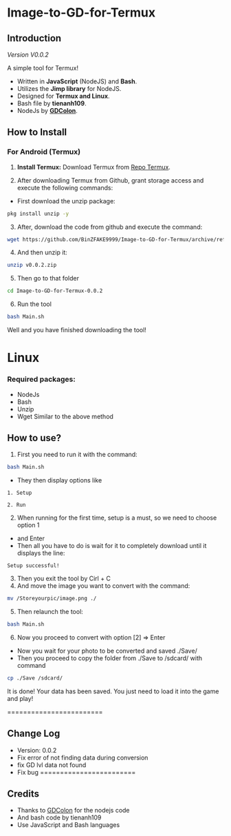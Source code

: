 # Image-to-GD-for-Termux

## Introduction
*Version V0.0.2*

A simple tool for Termux!

- Written in **JavaScript** (NodeJS) and **Bash**.
- Utilizes the **Jimp library** for NodeJS.
- Designed for **Termux and Linux**.
- Bash file by **tienanh109**.
- NodeJs by **[GDColon](https://github.com/gdcolon/)**.

## How to Install

### For Android (Termux)

1. **Install Termux:**
   Download Termux from [Repo Termux](https://github.com/termux/termux-app/releases).

2. After downloading Termux from Github, grant storage access and execute the following commands:
  - First download the unzip package:
   ```bash
   pkg install unzip -y
   ```
3. After, download the code from github and execute the command:
  ```bash
  wget https://github.com/BinZFAKE9999/Image-to-GD-for-Termux/archive/refs/heads/v0.0.2.zip
  ```
4. And then unzip it:
 ```bash
 unzip v0.0.2.zip
 ```
5. Then go to that folder
 ```bash
 cd Image-to-GD-for-Termux-0.0.2
 ```
6. Run the tool
 ```bash
 bash Main.sh
 ```

Well and you have finished downloading the tool! 

# Linux
### Required packages:
- NodeJs
- Bash
- Unzip
- Wget
Similar to the above method

## How to use?
 1. First you need to run it with the command: 
  ```bash
  bash Main.sh
  ```

- They then display options like
 ```
 1. Setup

 2. Run
 ```
 2. When running for the first time, setup is a must, so we need to choose option 1
 - and Enter
 - Then all you have to do is wait for it to completely download until it displays the line:
 ```
 Setup successful!
 ```
3. Then you exit the tool by Cirl + C
4. And move the image you want to convert with the command:
 ```bash
 mv /Storeyourpic/image.png ./
 ```
5. Then relaunch the tool:
 ```bash
 bash Main.sh
 ```
6. Now you proceed to convert with option [2] => Enter
- Now you wait for your photo to be converted and saved ./Save/
- Then you proceed to copy the folder from ./Save to /sdcard/ with command 
 ```bash
 cp ./Save /sdcard/
 ```


It is done! Your data has been saved. You just need to load it into the game and play!

========================
## Change Log
- Version: 0.0.2
- Fix error of not finding data during conversion
- fix GD lvl data not found
- Fix bug
========================
## Credits
- Thanks to [GDColon](https://github.com/GDColon) for the nodejs code
- And bash code by tienanh109
- Use JavaScript and Bash languages
